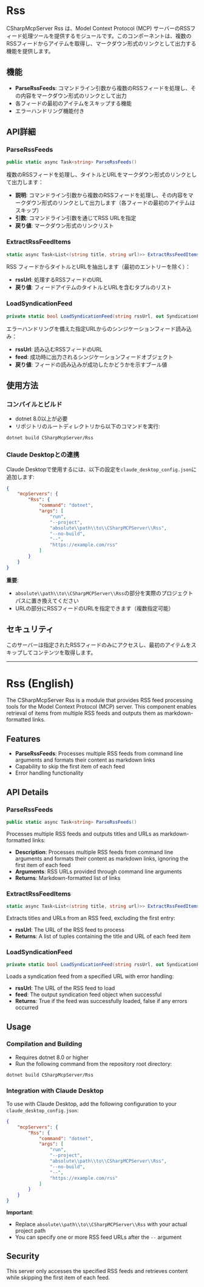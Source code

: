 ﻿# Rss

CSharpMcpServer Rss は、Model Context Protocol (MCP) サーバーのRSSフィード処理ツールを提供するモジュールです。このコンポーネントは、複数のRSSフィードからアイテムを取得し、マークダウン形式のリンクとして出力する機能を提供します。

## 機能
- **ParseRssFeeds**: コマンドライン引数から複数のRSSフィードを処理し、その内容をマークダウン形式のリンクとして出力
- 各フィードの最初のアイテムをスキップする機能
- エラーハンドリング機能付き

## API詳細

### ParseRssFeeds
```csharp
public static async Task<string> ParseRssFeeds()
```
複数のRSSフィードを処理し、タイトルとURLをマークダウン形式のリンクとして出力します：
- **説明**: コマンドライン引数から複数のRSSフィードを処理し、その内容をマークダウン形式のリンクとして出力します（各フィードの最初のアイテムはスキップ）
- **引数**: コマンドライン引数を通じてRSS URLを指定
- **戻り値**: マークダウン形式のリンクリスト

### ExtractRssFeedItems
```csharp
static async Task<List<(string title, string url)>> ExtractRssFeedItems(string rssUrl)
```
RSS フィードからタイトルとURLを抽出します（最初のエントリーを除く）：
- **rssUrl**: 処理するRSSフィードのURL
- **戻り値**: フィードアイテムのタイトルとURLを含むタプルのリスト

### LoadSyndicationFeed
```csharp
private static bool LoadSyndicationFeed(string rssUrl, out SyndicationFeed feed)
```
エラーハンドリングを備えた指定URLからのシンジケーションフィード読み込み：
- **rssUrl**: 読み込むRSSフィードのURL
- **feed**: 成功時に出力されるシンジケーションフィードオブジェクト
- **戻り値**: フィードの読み込みが成功したかどうかを示すブール値

## 使用方法

### コンパイルとビルド
- dotnet 8.0以上が必要
- リポジトリのルートディレクトリから以下のコマンドを実行:

```bash
dotnet build CSharpMcpServer/Rss
```

### Claude Desktopとの連携
Claude Desktopで使用するには、以下の設定を`claude_desktop_config.json`に追加します:

```json
{
    "mcpServers": {
        "Rss": {
            "command": "dotnet",
            "args": [
                "run",
                "--project",
                "absolute\\path\\to\\CSharpMCPServer\\Rss",
                "--no-build",
                "--",
                "https://example.com/rss"
            ]
        }
    }
}
```

**重要**: 
- `absolute\\path\\to\\CSharpMCPServer\\Rss`の部分を実際のプロジェクトパスに置き換えてください
- URLの部分にRSSフィードのURLを指定できます（複数指定可能）

## セキュリティ

このサーバーは指定されたRSSフィードのみにアクセスし、最初のアイテムをスキップしてコンテンツを取得します。

---

# Rss (English)

The CSharpMcpServer Rss is a module that provides RSS feed processing tools for the Model Context Protocol (MCP) server. This component enables retrieval of items from multiple RSS feeds and outputs them as markdown-formatted links.

## Features
- **ParseRssFeeds**: Processes multiple RSS feeds from command line arguments and formats their content as markdown links
- Capability to skip the first item of each feed
- Error handling functionality

## API Details

### ParseRssFeeds
```csharp
public static async Task<string> ParseRssFeeds()
```
Processes multiple RSS feeds and outputs titles and URLs as markdown-formatted links:
- **Description**: Processes multiple RSS feeds from command line arguments and formats their content as markdown links, ignoring the first item of each feed
- **Arguments**: RSS URLs provided through command line arguments
- **Returns**: Markdown-formatted list of links

### ExtractRssFeedItems
```csharp
static async Task<List<(string title, string url)>> ExtractRssFeedItems(string rssUrl)
```
Extracts titles and URLs from an RSS feed, excluding the first entry:
- **rssUrl**: The URL of the RSS feed to process
- **Returns**: A list of tuples containing the title and URL of each feed item

### LoadSyndicationFeed
```csharp
private static bool LoadSyndicationFeed(string rssUrl, out SyndicationFeed feed)
```
Loads a syndication feed from a specified URL with error handling:
- **rssUrl**: The URL of the RSS feed to load
- **feed**: The output syndication feed object when successful
- **Returns**: True if the feed was successfully loaded, false if any errors occurred

## Usage

### Compilation and Building
- Requires dotnet 8.0 or higher
- Run the following command from the repository root directory:

```bash
dotnet build CSharpMcpServer/Rss
```

### Integration with Claude Desktop
To use with Claude Desktop, add the following configuration to your `claude_desktop_config.json`:

```json
{
    "mcpServers": {
        "Rss": {
            "command": "dotnet",
            "args": [
                "run",
                "--project",
                "absolute\\path\\to\\CSharpMCPServer\\Rss",
                "--no-build",
                "--",
                "https://example.com/rss"
            ]
        }
    }
}
```

**Important**: 
- Replace `absolute\\path\\to\\CSharpMCPServer\\Rss` with your actual project path
- You can specify one or more RSS feed URLs after the `--` argument

## Security

This server only accesses the specified RSS feeds and retrieves content while skipping the first item of each feed.
